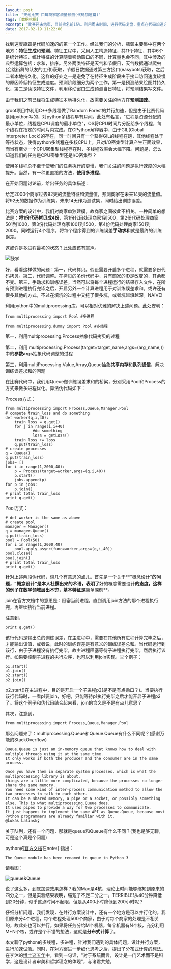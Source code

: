 ```yaml
---
layout: post
title: "天池比赛-口碑商家客流量预测(代码加速篇)"
tags: [数据挖掘]
excerpt: "比赛还未结束，目前排名前15%。利用周末时间，进行代码复盘，重点在代码加速方面，稍后会给出我们的设计思路。"
date: 2017-02-19 11:22:00
---
```


找到速度瓶颈是代码加速的的第一个工作。经过我们的分析，瓶颈主要集中在两个地方：**特征生成**和**预测**。特征工程中，采用人工构造特征，共11个特征，其中6个是统计特征，统计特征的计算随着移动窗口的不同，计算量也会不同，其中涉及的典型运算包括：求和，排序。另外两类特征是天气和节假日，天气数据通过爬虫(会跳街舞的队友的工作)获取，节假日数据通过第三方接口(easybots)获取，之后二者本地持久化。这样的好处之一是避免了在特征生成阶段由于接口访问速度较慢的原因降低特征生成速度。预测阶段细分为两个工作，第一是预测结果绘图并持久化，第二是读取特征文件，利用移动窗口生成预测当日特征，将预测结果写文件。

由于我们之前已经将生成特征本地持久化，故需要关注的地方在**预测加速**。

groot项目中利用C++多线程做了Random Forest的并行加速，但是由于比赛代码是用python写的，对python多线程早有耳闻。此处有名言，"进程是资源分配的最小单位，线程是CPU调度的最小单位"，OS将CPU时间片分配给多个线程，每个线程在指定的时间片内完成。在CPython解释器中，由于GIL(Global Interpreter Lock)的存在，同一时间只有一个获得GIL的线程在跑，其他线程处于等待状态，使得python多线程在多核CPU上，只对I/O密集型计算产生正面效果，而当有至少一个CPU密集型线程存在时，多线程效率会大幅下降。问题是，怎么知道我们的任务是CPU密集型还是I/O密集型？

使用多线程总不至于使我们的任务执行的更慢，我们关注的问题是执行速度的大幅提升。当然，有一种更直接的方法，**使用多进程**。

在开始问题讨论前，给出任务的具体描述：

给定2000个商家过去92天的流量特征和流量值，预测商家在未来14天的流量值。将92天的数据作为训练集，未来14天作为测试集，同时给出训练误差。

比赛方案的设计中，我们对商家单独建模，故商家之间彼此不相关。一种简单的想法是：**将1份代码拷贝成4份**，第1份代码处理商家1到500，第2份代码处理商家501到1000，第3份代码处理商家1001到1500，第4份代码处理商家1501到2000。同时运行4个程序，将每个程序得到的训练误差**手动求和**就是最终的训练误差。

这或许是多进程最初的状态？此处应该有掌声。

![鼓掌](http://wx1.sinaimg.cn/mw690/aba7d18bgy1fcvnxmmk1xg203c03fq5c.gif)

好，看看这样做的问题：第一，代码拷贝。假设需要开启多个进程，就需要多份代码拷贝。第二，代码调整。在拷贝的多份代码中，只有商家的ID是改变的，其余都不变。第三，手动求和训练误差。当然可以将每个进程运行的结果存入文件，在所有预测进程执行完毕之后，开启另外一个计算进程用于对训练误差求和。或许还有很多其他的方式，不过在填坑的过程中又挖了很多坑，或者坑越填越深。NAIVE!

利用python中的multiprocessing库，可以相对优雅的解决上述问题。此处安利：

    from multiprocessing import Pool #多进程

    from multiprocessing.dummy import Pool #多线程


第一，利用multiprocessing.Process抽象代码拷贝的过程

第二，利用 multiprocessing.Process(target=target_name,args=(arg_name,))中的**参数args**抽象代码调整的过程

第三，利用multiProcessing.Value,Array,Queue抽象**共享内存**和**队列通信**，解决训练误差求和的问题

在比赛代码中，我们用Queue做训练误差求和的桥梁，分别采用Pool和Process的方式来做多进程优化。算法伪代码如下：

Process方式：

    from multiprocessing import Process,Queue,Manager,Pool
    # compute train_loss and do something
    def worker(q,i,40):
        train_loss = q.get()
        for j in range(i,i+40)
                #do something
                loss = getLoss()
        train_loss += loss
        q.put(train_loss)
    # create processes
    q = Queue()
    q.put(train_loss)
    jobs= []
    for i in range(1,2000,40):
        p = Process(target=worker,args=(q,i,40))
        p.start()
        jobs.append(p)
    for p in jobs:
        p.join()
    # print total train_loss
    print q.get()

Pool方式：

    # def worker is the same as above
    # create pool
    manager = Manager()
    q = manager.Queue()
    q.put(train_loss)
    pool = Pool(50)
    for i in range(1,2000,40)
        pool.apply_async(func=worker,args=(q,i,40))
    pool.close()
    pool.join()
    # print total train_loss
    print q.get()

针对上述两段伪代码，谈几个有意思的点儿。首先是一个关于**"概念设计"**的问题，"概念设计"是本人杜撰出来的术语，表明了**好的概念需要设计**的态度，这样的例子在数学领域层出不穷，基本特征是**简单深刻**。

join在官方文档中的意思是：阻塞当前进程，直到调用join方法的那个进程执行完，再继续执行当前进程。

注意到，

    print q.get()

该行代码是输出总的训练误差，在主进程中，需要在其他所有进程计算完毕之后，才能输出该值，或者说，此时的训练误差是有意义的训练误差总和。当代码运行到该行，由于子进程没有执行完毕，故主进程阻塞等待子进程执行完毕，然后执行该行。如果要控制子进程的执行次序，也可以利用join实现。举个例子：

    p1.start()
    p1.join()
    p2.start()
    p2.join()

p2.start()在主进程中，目的是开启一个子进程p2(是不是有点拗口？)。当要执行该行代码时，一看p1要join，好吧，只能等待p1执行完毕之后才能开启子进程p2了。将这个例子和伪代码结合起来看，join的含义是不是有点儿意思？

其次，注意到，

    from multiprocessing import Process,Queue,Manager,Pool

那么问题来了：multiprocessing.Queue和Queue.Queue有什么不同呢？(感谢万能的StackOverflow)

    Queue.Queue is just an in-memory queue that knows how to deal with multiple threads using it at the same time.
    It only works if both the producer and the consumer are in the same process.
    
    Once you have them in separate system processes, which is what the multiprocessing library is about,
    things are a little more complicated, because the processes no longer share the same memory.
    You need some kind of inter-process communication method to allow the two processes to talk to each other.
    It can be a shared memory, a pipe or a socket, or possibly something else. This is what multiprocessing.Queue does.
    It uses pipes to provide a way for two processes to communicate.
    It just happens to implement the same API as Queue.Queue, because most Python programmers are already familiar with it.
    @Lukáš Lalinský

关于队列，还有一个问题，那就是queue和Queue有什么不同？(我也是够无聊，可是这个真是个问题)

python的[官方文档](https://docs.python.org/2/library/queue.html)在note中指出：

    The Queue module has been renamed to queue in Python 3

请看图：

![queue&Queue](http://wx1.sinaimg.cn/mw690/aba7d18bgy1fcvpss1x3dj20mc08kglu.jpg)

说了这么多，到底加速效果怎样？我的Mac是4核，理论上时间能够缩短到原来的四分之一，但是实验结果表明，缩短了不足二分之一。TERRIBLE!从40分钟降低到20分钟，似乎这点时间不起眼，但是从400小时降低到200小时呢？

仔细分析问题，我们发现，在并行方案设计中，还有一个地方是可以并行化的。我们原来分4个进程，每个进程处理500个商家，由于对每个商家的处理是不相关的，故此处也可以并行。如果将任务分给M个机器，每个机器有N个核，充分利用M*N个核，或许是个不错的想法，这就是**分布式计算**了。

本文聊了python的多线程，多进程，针对我们遇到的具体问题，设计并行方案，进行加速试验。同时，在对方案进一步细化思考之后，提出了分布式计算的想法。在李沐的[博士这五年](https://zhuanlan.zhihu.com/p/25099638)中，看到一句话，"对于系统而言，设计是一门艺术而不是科学，这是设计者审美和哲学理念的体现"，与诸君共勉。
